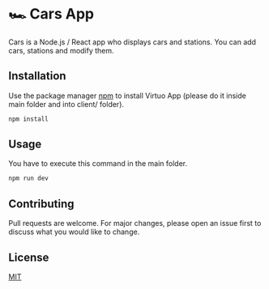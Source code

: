 # 🏎️ Cars App

Cars is a Node.js / React app who displays cars and stations. You can add cars, stations and modify them.

## Installation

Use the package manager [npm](https://docs.npmjs.com/downloading-and-installing-node-js-and-npm) to install Virtuo App (please do it inside main folder and into client/ folder).

```bash
npm install
```

## Usage

You have to execute this command in the main folder.

```bash
npm run dev
```

## Contributing

Pull requests are welcome. For major changes, please open an issue first to discuss what you would like to change.

## License

[MIT](https://choosealicense.com/licenses/mit/)
